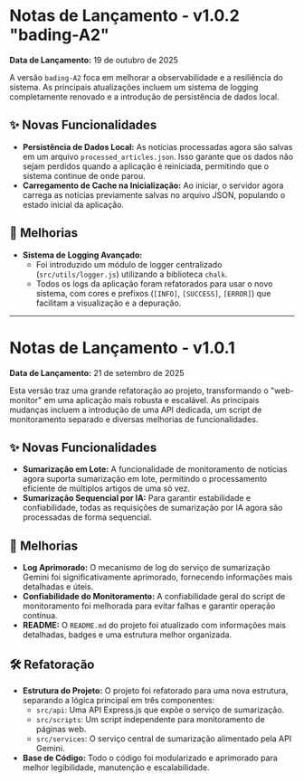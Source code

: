 # Notas de Lançamento - v1.0.2 "bading-A2"

**Data de Lançamento:** 19 de outubro de 2025

A versão `bading-A2` foca em melhorar a observabilidade e a resiliência do sistema. As principais atualizações incluem um sistema de logging completamente renovado e a introdução de persistência de dados local.

## ✨ Novas Funcionalidades

*   **Persistência de Dados Local:** As notícias processadas agora são salvas em um arquivo `processed_articles.json`. Isso garante que os dados não sejam perdidos quando a aplicação é reiniciada, permitindo que o sistema continue de onde parou.
*   **Carregamento de Cache na Inicialização:** Ao iniciar, o servidor agora carrega as notícias previamente salvas no arquivo JSON, populando o estado inicial da aplicação.

## 🚀 Melhorias

*   **Sistema de Logging Avançado:**
    *   Foi introduzido um módulo de logger centralizado (`src/utils/logger.js`) utilizando a biblioteca `chalk`.
    *   Todos os logs da aplicação foram refatorados para usar o novo sistema, com cores e prefixos (`[INFO]`, `[SUCCESS]`, `[ERROR]`) que facilitam a visualização e a depuração.

---

# Notas de Lançamento - v1.0.1

**Data de Lançamento:** 21 de setembro de 2025

Esta versão traz uma grande refatoração ao projeto, transformando o "web-monitor" em uma aplicação mais robusta e escalável. As principais mudanças incluem a introdução de uma API dedicada, um script de monitoramento separado e diversas melhorias de funcionalidades.

## ✨ Novas Funcionalidades

*   **Sumarização em Lote:** A funcionalidade de monitoramento de notícias agora suporta sumarização em lote, permitindo o processamento eficiente de múltiplos artigos de uma só vez.
*   **Sumarização Sequencial por IA:** Para garantir estabilidade e confiabilidade, todas as requisições de sumarização por IA agora são processadas de forma sequencial.

## 🚀 Melhorias

*   **Log Aprimorado:** O mecanismo de log do serviço de sumarização Gemini foi significativamente aprimorado, fornecendo informações mais detalhadas e úteis.
*   **Confiabilidade do Monitoramento:** A confiabilidade geral do script de monitoramento foi melhorada para evitar falhas e garantir operação contínua.
*   **README:** O `README.md` do projeto foi atualizado com informações mais detalhadas, badges e uma estrutura melhor organizada.

## 🛠 Refatoração

*   **Estrutura do Projeto:** O projeto foi refatorado para uma nova estrutura, separando a lógica principal em três componentes:
    *   `src/api`: Uma API Express.js que expõe o serviço de sumarização.
    *   `src/scripts`: Um script independente para monitoramento de páginas web.
    *   `src/services`: O serviço central de sumarização alimentado pela API Gemini.
*   **Base de Código:** Todo o código foi modularizado e aprimorado para melhor legibilidade, manutenção e escalabilidade.
